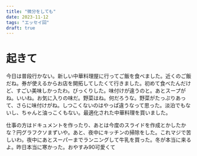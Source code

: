 ```yaml
---
title: "微分をしても"
date: 2023-11-12
tags: "エッセイ回"
draft: true
---
```


# 起きて
今日は普段行かない。新しい中華料理屋に行ってご飯を食べました。近くのご飯だね。券が使えるからお店を開拓してしたくて行きました。初めて食べたんだけど、すごい美味しかったわ。びっくりした。味付けが違うのと。あとスープがね。いいね。お気に入りの味だ。野菜はね。何だろうな。野菜がたっぷりあって、さらに味付けがね。しつこくないのはやっぱ違うなって思った。淡泊でもないし、ちゃんと油っこくもない。最適化された中華料理を買いました。

仕事の方はドキュメントを作ったり、あとは今度のスライドを作成とかしたかな？円グラフクソまずいや。あと、夜中にキッチンの掃除をした。これマジで苦しいわ。夜中にあとスーパーまでランニングして牛乳を買った。冬が本当に来るよ。昨日本当に寒かった。おやすみ90可愛くて